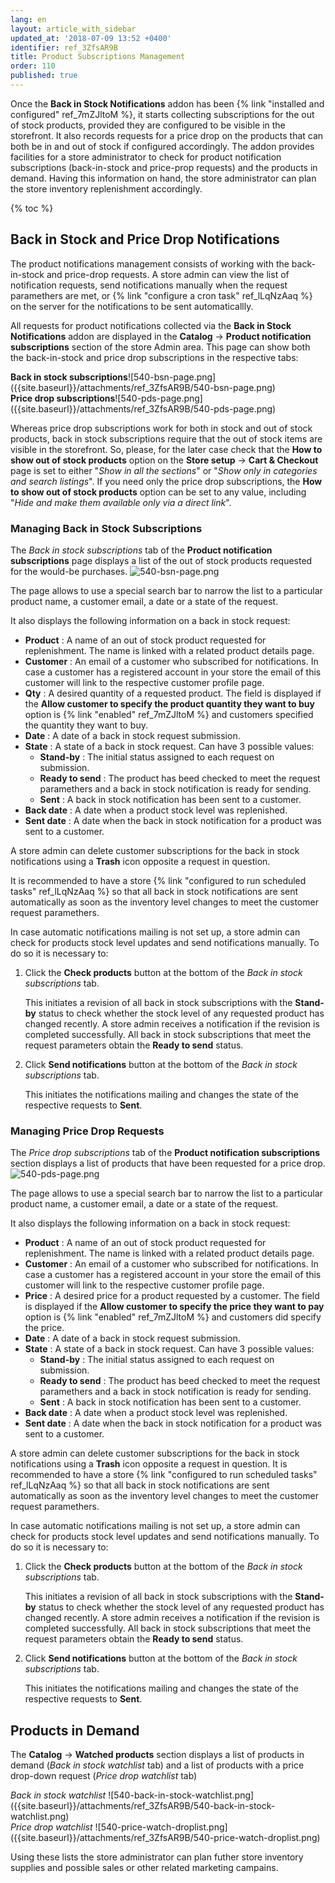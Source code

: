 ```yaml
---
lang: en
layout: article_with_sidebar
updated_at: '2018-07-09 13:52 +0400'
identifier: ref_3ZfsAR9B
title: Product Subscriptions Management
order: 110
published: true
---
```

Once the **Back in Stock Notifications** addon has been {% link "installed and configured" ref_7mZJltoM %}, it starts collecting subscriptions for the out of stock products, provided they are configured to be visible in the storefront. It also records requests for a price drop on the products that can both be in and out of stock if configured accordingly. The addon provides facilities for a store administrator to check for product notification subscriptions (back-in-stock and price-prop requests) and the products in demand. Having this information on hand, the store administrator can plan the store inventory replenishment accordingly.

{% toc %}

## Back in Stock and Price Drop Notifications

The product notifications management consists of working with the back-in-stock and price-drop requests. A store admin can view the list of notification requests, send notifications manually when the request paramethers are met, or {% link "configure a cron task" ref_lLqNzAaq %} on the server for the notifications to be sent automaticallly. 

All requests for product notifications collected via the **Back in Stock Notifications** addon are displayed in the **Catalog** -> **Product notification subscriptions** section of the store Admin area. This page can show both the back-in-stock and price drop subscriptions in the respective tabs:

<div class="ui stackable two column grid">
  <div class="column" markdown="span"><b>Back in stock subscriptions</b>![540-bsn-page.png]({{site.baseurl}}/attachments/ref_3ZfsAR9B/540-bsn-page.png)</div>
  <div class="column" markdown="span"><b>Price drop subscriptions</b>![540-pds-page.png]({{site.baseurl}}/attachments/ref_3ZfsAR9B/540-pds-page.png)</div>
</div>

Whereas price drop subscriptions work for both in stock and out of stock products, back in stock subscriptions require that the out of stock items are visible in the storefront. So, please, for the later case check that the **How to show out of stock products** option on the **Store setup** -> **Cart & Checkout** page is set to either "_Show in all the sections_" or "_Show only in categories and search listings_". If you need only the price drop subscriptions, the **How to show out of stock products** option can be set to any value, including "_Hide and make them available only via a direct link_".

### Managing Back in Stock Subscriptions

The _Back in stock subscriptions_ tab of the **Product notification subscriptions** page displays a list of the out of stock products requested for the would-be purchases.
![540-bsn-page.png]({{site.baseurl}}/attachments/ref_3ZfsAR9B/540-bsn-page.png)

The page allows to use a special search bar to narrow the list to a particular product name, a customer email, a date or a state of the request.

It also displays the following information on a back in stock request:
*  **Product** : A name of an out of stock product requested for replenishment. The name is linked with a related product details page.
*  **Customer** : An email of a customer who subscribed for notifications. 
   In case a customer has a registered account in your store the email of this customer will link to the respective customer profile page.
*  **Qty** : A desired quantity of a requested product. The field is displayed if the **Allow customer to specify the product quantity they want to buy** option is {% link "enabled" ref_7mZJltoM %} and customers specified the quantity they want to buy.
*  **Date** : A date of a back in stock request submission.
*  **State** : A state of a back in stock request. Can have 3 possible values:
   * **Stand-by** : The initial status assigned to each request on submission.
   * **Ready to send** : The product has beed checked to meet the request paramethers and a back in stock notification is ready for sending.
   * **Sent** : A back in stock notification has been sent to a customer.
*  **Back date** : A date when a product stock level was replenished.
*  **Sent date** : A date when the back in stock notification for a product was sent to a customer.

A store admin can delete customer subscriptions for the back in stock notifications using a **Trash** icon opposite a request in question. 

It is recommended to have a store {% link "configured to run scheduled tasks" ref_lLqNzAaq %} so that all back in stock notifications are sent automatically as soon as the inventory level changes to meet the customer request paramethers.

In case automatic notifications mailing is not set up, a store admin can check for products stock level updates and send notifications manually. To do so it is necessary to:
1. Click the **Check products** button at the bottom of the _Back in stock subscriptions_ tab.
   
   This initiates a revision of all back in stock subscriptions with the **Stand-by** status to check whether the stock level of any requested product has changed recently. A store admin receives a notification if the revision is completed successfully. All back in stock subscriptions that meet the request parameters obtain the **Ready to send** status.

2. Click **Send notifications** button at the bottom of the _Back in stock subscriptions_ tab.
   
   This initiates the notifications mailing and changes the state of the respective requests to **Sent**. 

### Managing Price Drop Requests

The _Price drop subscriptions_ tab of the **Product notification subscriptions** section displays a list of products that have been requested for a price drop.
![540-pds-page.png]({{site.baseurl}}/attachments/ref_3ZfsAR9B/540-pds-page.png)

The page allows to use a special search bar to narrow the list to a particular product name, a customer email, a date or a state of the request.

It also displays the following information on a back in stock request:
*  **Product** : A name of an out of stock product requested for replenishment. The name is linked with a related product details page.
*  **Customer** : An email of a customer who subscribed for notifications. 
   In case a customer has a registered account in your store the email of this customer will link to the respective customer profile page.
*  **Price** : A desired price for a product requested by a customer. The field is displayed if the **Allow customer to specify the price they want to pay** option is {% link "enabled" ref_7mZJltoM %} and customers did specify the price.
*  **Date** : A date of a back in stock request submission.
*  **State** : A state of a back in stock request. Can have 3 possible values:
   * **Stand-by** : The initial status assigned to each request on submission.
   * **Ready to send** : The product has beed checked to meet the request paramethers and a back in stock notification is ready for sending.
   * **Sent** : A back in stock notification has been sent to a customer.
*  **Back date** : A date when a product stock level was replenished.
*  **Sent date** : A date when the back in stock notification for a product was sent to a customer.

A store admin can delete customer subscriptions for the back in stock notifications using a **Trash** icon opposite a request in question. 
It is recommended to have a store {% link "configured to run scheduled tasks" ref_lLqNzAaq %} so that all back in stock notifications are sent automatically as soon as the inventory level changes to meet the customer request paramethers.

In case automatic notifications mailing is not set up, a store admin can check for products stock level updates and send notifications manually. To do so it is necessary to:
1. Click the **Check products** button at the bottom of the _Back in stock subscriptions_ tab.
   
   This initiates a revision of all back in stock subscriptions with the **Stand-by** status to check whether the stock level of any requested product has changed recently. A store admin receives a notification if the revision is completed successfully. All back in stock subscriptions that meet the request parameters obtain the **Ready to send** status.

2. Click **Send notifications** button at the bottom of the _Back in stock subscriptions_ tab.
   
   This initiates the notifications mailing and changes the state of the respective requests to **Sent**. 

## Products in Demand

The **Catalog** -> **Watched products** section displays a list of products in demand (_Back in stock watchlist_ tab) and a list of products with a price drop-down request (_Price drop watchlist_ tab)

<div class="ui stackable two column grid">
  <div class="column" markdown="span"><i>Back in stock watchlist </i>![540-back-in-stock-watchlist.png]({{site.baseurl}}/attachments/ref_3ZfsAR9B/540-back-in-stock-watchlist.png)</div>
  <div class="column" markdown="span"><i>Price drop watchlist </i>![540-price-watch-droplist.png]({{site.baseurl}}/attachments/ref_3ZfsAR9B/540-price-watch-droplist.png)</div>
</div>

Using these lists the store administrator can plan futher store inventory supplies and possible sales or other related marketing campains.
